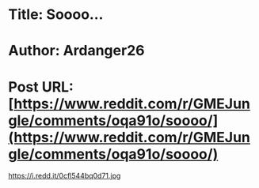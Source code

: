 # Title: Soooo…
# Author: Ardanger26
# Post URL: [https://www.reddit.com/r/GMEJungle/comments/oqa91o/soooo/](https://www.reddit.com/r/GMEJungle/comments/oqa91o/soooo/)


https://i.redd.it/0cfl544bq0d71.jpg